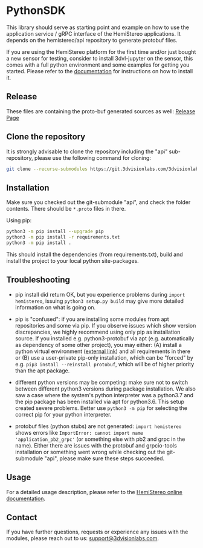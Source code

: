PythonSDK
=========


This library should serve as starting point and example on how to use the application service / gRPC interface of the
HemiStereo applications. It depends on the hemistereo/api repository to generate protobuf files.

If you are using the HemiStereo platform for the first time and/or just bought a new sensor for testing, consider to
install 3dvl-jupyter on the sensor, this comes with a full python environment and some examples for getting you started.
Please refer to the [documentation](https://docs.3dvisionlabs.com/hs-nx/software/python_getting_started.html) for
instructions on how to install it.

Release
-------

These files are containing the proto-buf generated sources as well: 
[Release Page](https://git.3dvisionlabs.com/3dvisionlabs/software/hemistereo/pythonsdk/-/releases/1.0.2)

Clone the repository
--------------------

It is strongly advisable to clone the repository including the "api" sub-repository, please use the following
command for cloning:

~~~.bash
git clone --recurse-submodules https://git.3dvisionlabs.com/3dvisionlabs/software/hemistereo/pythonsdk.git
~~~

Installation
------------

Make sure you checked out the git-submodule "api", and check the folder contents. There should be ```*.proto``` files in
there.

Using pip:

~~~~.bash
python3 -m pip install --upgrade pip
python3 -m pip install -r requirements.txt
python3 -m pip install .
~~~~

This should install the dependencies (from  requirements.txt), build and install the project to your local python site-packages.

Troubleshooting
---------------

- pip install did return OK, but you experience problems during ```import hemistereo```, issuing ```python3 setup.py
  build``` may give more detailed information on what is going on.

- pip is "confused": if you are installing some modules from apt repositories and some via pip. If
  you observe issues which show version discrepancies, we highly recommend using only pip as installation source. If you
  installed e.g. python3-protobuf via apt (e.g.  automatically as dependency of some other project), you may either: (A)
  install a python virtual environment 
  ([external link](https://uoa-eresearch.github.io/eresearch-cookbook/recipe/2014/11/26/python-virtual-env/))
  and all requirements in
  there or (B) use a user-private pip-only installation, which can be "forced" by e.g. ```pip3 install --reinstall
  protobuf```, which will be of higher priority than the apt package.

- different python versions may be competing: make sure not to switch between different python3 versions during package
  installation. We also saw a case where the system's python interpreter was a python3.7 and the pip package has been
  installed via apt for python3.6. This setup created severe problems. Better use ```python3 -m pip``` for selecting the
  correct pip for your python interpreter.

- protobuf files (python stubs) are not generated: ```import hemistereo``` shows errors like ```ImportError: cannot
  import name 'application_pb2_grpc'``` (or something else with pb2 and grpc in the name). Either there are issues with
  the protobuf and grpcio-tools installation or something went wrong while checking out the git-submodule "api", please
  make sure these steps succeeded.

Usage
-----

For a detailed usage description, please refer to the [HemiStereo online documentation](https://docs.3dvisionlabs.com/hs-nx/software/python_getting_started.html).

Contact
-------

If you have further questions, requests or experience any issues with the modules, please reach out to us: support@3dvisionlabs.com.

